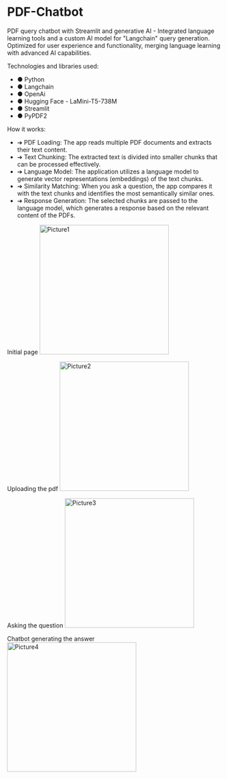 # PDF-Chatbot
PDF query chatbot with Streamlit and generative AI - Integrated language learning tools and a custom AI model for "Langchain" query generation. Optimized for user experience and functionality, merging language learning with advanced AI capabilities.


Technologies and libraries used:
- ●	Python
- ●	Langchain
- ●	OpenAi
- ●	Hugging Face - LaMini-T5-738M
- ●	Streamlit
- ●	PyPDF2


How it works:
- ➔	PDF Loading: The app reads multiple PDF documents and extracts their text content.
- ➔	Text Chunking: The extracted text is divided into smaller chunks that can be processed effectively.
- ➔	Language Model: The application utilizes a language model to generate vector representations (embeddings) of the text chunks.
- ➔	Similarity Matching: When you ask a question, the app compares it with the text chunks and identifies the most semantically similar ones.
- ➔	Response Generation: The selected chunks are passed to the language model, which generates a response based on the relevant content of the PDFs.


Initial page
<img width="302" alt="Picture1" src="https://github.com/tchandak03/PDF-Chatbot/assets/83765905/05016a8b-226f-462d-b775-9ccc15500838">

Uploading the pdf
<img width="302" alt="Picture2" src="https://github.com/tchandak03/PDF-Chatbot/assets/83765905/c43723f4-0cdb-4b37-9b8c-c91801993dbb">

Asking the question
<img width="302" alt="Picture3" src="https://github.com/tchandak03/PDF-Chatbot/assets/83765905/49a07ddf-2d4e-4d5c-9468-6009998f274c">

Chatbot generating the answer
<img width="302" alt="Picture4" src="https://github.com/tchandak03/PDF-Chatbot/assets/83765905/36477801-d853-4934-9274-473fc55b9894">

